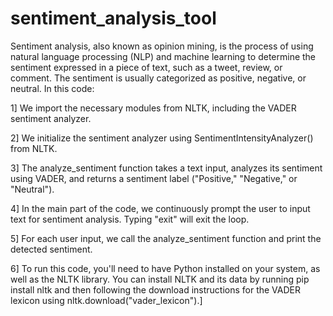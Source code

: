 # sentiment_analysis_tool
Sentiment analysis, also known as opinion mining, is the process of using natural language processing (NLP) and machine learning to determine the sentiment expressed in a piece of text, such as a tweet, review, or comment. The sentiment is usually categorized as positive, negative, or neutral. 
In this code:

1] We import the necessary modules from NLTK, including the VADER sentiment analyzer.

2] We initialize the sentiment analyzer using SentimentIntensityAnalyzer() from NLTK.

3] The analyze_sentiment function takes a text input, analyzes its sentiment using VADER, and returns a sentiment label ("Positive," "Negative," or "Neutral").

4] In the main part of the code, we continuously prompt the user to input text for sentiment analysis. Typing "exit" will exit the loop.

5] For each user input, we call the analyze_sentiment function and print the detected sentiment.

6] To run this code, you'll need to have Python installed on your system, as well as the NLTK library. You can install NLTK and its data by running pip install nltk and then following the download instructions for the VADER lexicon using nltk.download("vader_lexicon").]
